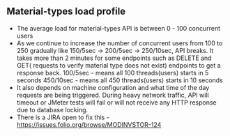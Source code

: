 Material-types load profile
---------------------------------
* The average load for material-types API is between 0 - 100 concurrent users
* As we continue to increase the number of concurrent users from 100 to 250 gradually like 150/5sec -> 200/5sec -> 250/10sec, API breaks. It takes more than 2 minutes for some endpoints such as DELETE and GET( requests to verify material type does not exist) endpoints to get a response back. 
100/5sec - means all 100 threads(users) starts in 5 seconds 
450/10sec - means all 450 threads(users) starts in 10 seconds
* It also depends on machine configuration and what time of the day requests are being triggered. During heavy network traffic, API will timeout or JMeter tests will fail or will not receive any HTTP response due to database locking.
* There is a JIRA open to fix this - https://issues.folio.org/browse/MODINVSTOR-124